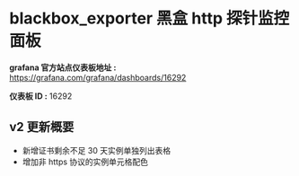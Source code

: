 # blackbox_exporter 黑盒 http 探针监控面板

**grafana 官方站点仪表板地址 :** https://grafana.com/grafana/dashboards/16292

**仪表板 ID :** 16292

## v2 更新概要

- 新增证书剩余不足 30 天实例单独列出表格
- 增加非 https 协议的实例单元格配色
